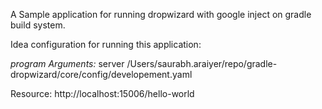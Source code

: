 A Sample application for running dropwizard with google inject on gradle build system.

Idea configuration for running this application:

*program Arguments:* server /Users/saurabh.araiyer/repo/gradle-dropwizard/core/config/developement.yaml

Resource: http://localhost:15006/hello-world

